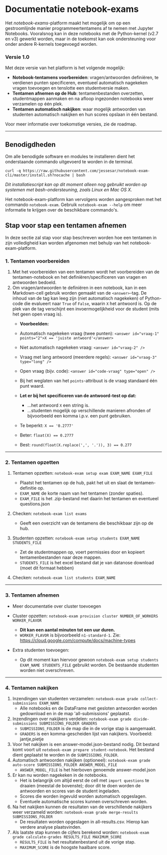 # Documentatie notebook-exams

Het _notebook-exams_-platform maakt het mogelijk om op een gestroomlijnde manier programmeertentamens af te nemen met Jupyter Notebooks. Vooralsnog kan in deze notebooks met de Python-kernel (v2.7 en v3) gewerkt worden, maar in de toekomst kan ook ondersteuning voor onder andere R-kernels toegevoegd worden.

### Versie 1.0

Met deze versie van het platform is het volgende mogelijk:

* **Notebook-tentamens voorbereiden**: vragen/antwoorden definiëren, te verdienen punten specificeren, eventueel automatisch nagekeken vragen toevoegen en tenslotte een studentversie maken.
* **Tentamen afnemen op de Hub**: tentamenbestanden overzetten, studentmappen aanmaken en na afloop ingezonden notebooks weer verzamelen op één plek.
* **Tentamen automatisch nakijken**: waar mogelijk antwoorden van studenten automatisch nakijken en hun scores opslaan in één bestand.

Voor meer informatie over toekomstige versies, zie de roadmap.

---

## Benodigdheden
Om alle benodigde software en modules te installeren dient het onderstaande commando uitgevoerd te worden in de terminal.

```
curl -q https://raw.githubusercontent.com/jessesar/notebook-exam-cli/master/install.sh?nocache | bash
```

_Dit installatiescript kan op dit moment alleen nog gebruikt worden op systemen met bash-ondersteuning, zoals Linux en Mac OS X._

Het notebook-exam-platform kan vervolgens worden aangesproken met het commando `notebook-exam`. Gebruik `notebook-exam --help` om meer informatie te krijgen over de beschikbare commando's.

## Stap voor stap een tentamen afnemen
In deze sectie zal stap voor stap beschreven worden hoe een tentamen in zijn volledigheid kan worden afgenomen met behulp van het notebook-exam-platform.

### 1. Tentamen voorbereiden
1. Met het voorbereiden van een tentamen wordt het voorbereiden van de tentamen-notebook en het definiëren/specificeren van vragen en antwoorden bedoeld.
2. Om vragen/antwoorden te definiëren in een notebook, kan in een Markdown-cell gebruik worden gemaakt van de `<answer>`-tag. De inhoud van de tag kan leeg zijn (niet automatisch nagekeken) of Python-code die evalueert naar `True` of `False`, waarin `X` het antwoord is. Op de plek van de tag verschijnt een invoermogelijkheid voor de student (mits het geen open vraag is).  
   * **Voorbeelden:**
	* Automatisch nagekeken vraag (twee punten): `<answer id="vraag-1" points="2">X == 'juiste antwoord'</answer>`
	* Niet automatisch nagekeken vraag: `<answer id="vraag-2" />`
	* Vraag met lang antwoord (meerdere regels): `<answer id="vraag-3" type="long" />`
	* Open vraag (bijv. code): `<answer id="code-vraag" type="open" />`
	* Bij het weglaten van het `points`-attribuut is de vraag standaard één punt waard.  
	
	* **Let er bij het specificeren van de antwoord-test op dat:**
		* ...het antwoord `X` een string is.
		* ...studenten mogelijk op verschillende manieren afronden of bijvoorbeeld een komma i.p.v. een punt gebruiken.
	* Te beperkt: `X == '0.2777'`
	* Beter: `float(X) == 0.2777`
	* Best: `round(float(X.replace(',', '.')), 3) == 0.277`

---

### 2. Tentamen opzetten

1. Tentamen opzetten: `notebook-exam setup exam EXAM_NAME EXAM_FILE`
	* Plaatst het tentamen op de hub, pakt het uit en slaat de tentamen-definitie op.
	* `EXAM_NAME` de korte naam van het tentamen (zonder spaties).
	* `EXAM_FILE` is het .zip-bestand met daarin het tentamen en eventueel questions.json

2. Checken: `notebook-exam list exams`
	* Geeft een overzicht van de tentamens die beschikbaar zijn op de hub.

3. Studenten opzetten: `notebook-exam setup students EXAM_NAME STUDENTS_FILE`
	* Zet de studentmappen op, voert permissies door en kopieert tentamenbestanden naar deze mappen.
	* `STUDENTS_FILE` is het excel bestand dat je van datanose download (moet dit formaat hebben)

4. Checken: `notebook-exam list students EXAM_NAME`

---

### 3. Tentamen afnemen

* Meer documentatie over cluster toevoegen
* Cluster opzetten: `notebook-exam provision cluster NUMBER_OF_WORKERS WORKER_FLAVOR`
	* **Dit kan een aantal minuten tot een uur duren.**
	* `WORKER_FLAVOR` is bijvoorbeeld `n1-standard-1`. Zie: https://cloud.google.com/compute/docs/machine-types

* Extra studenten toevoegen:
	* Op dit moment kan hiervoor gewoon `notebook-exam setup students EXAM_NAME STUDENTS_FILE` gebruikt worden. De bestaande studenten worden niet overschreven.

---

### 4. Tentamen nakijken

1. Inzendingen van studenten verzamelen: `notebook-exam grade collect-submissions EXAM_NAME`
	* Alle notebooks en de DataFrame met gesloten antwoorden worden gedownload en in de map 'all-submissions' geplaatst.
2. Inzendingen over nakijkers verdelen: `notebook-exam grade divide-submissions SUBMISSIONS_FOLDER GRADERS`
	* `SUBMISSIONS_FOLDER` is de map die in de vorige stap is aangemaakt.
	* `GRADERS` is een komma-gescheiden lijst van nakijkers. Voorbeeld: jantje,pietje
3. Voor het nakijken is een answer-model.json-bestand nodig. Dit bestand komt voort uit `notebook-exam prepare student-notebook`. Het bestand dient geplaatst te worden in de `SUBMISSIONS_FOLDER`.
3. Automatisch antwoorden nakijken (optioneel): `notebook-exam grade auto-score SUBMISSIONS_FOLDER ANSWER_MODEL_FILE`
	* `ANSWER_MODEL_FILE` is het hierboven genoemde answer-model.json
4. Er kan nu worden nagekeken in de notebooks.
	* Het is belangrijk om altijd eerst de cell met `import questions` te draaien (meestal de bovenste); door dit te doen worden de antwoorden en scores van de student ingeladen.
	* Scores die worden ingevuld worden automatisch opgeslagen.
	* Eventuele automatische scores kunnen overschreven worden.
5. Na het nakijken kunnen de resultaten van de verschillende nakijkers weer verzameld worden: `notebook-exam grade merge-results SUBMISSIONS_FOLDER`
	* De resultaten worden opgeslagen in all-results.csv. Hierop kan verdere analyse plaatsvinden.
6. Als laatste stap kunnen de cijfers berekend worden: `notebook-exam grade calculate-grades RESULTS_FILE MAXIMUM_SCORE`
	* `RESULTS_FILE` is het resultatenbestand uit de vorige stap.
	* `MAXIMUM_SCORE` is de hoogste haalbare score.
 



